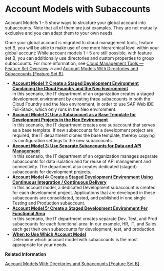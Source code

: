 <!-- loio049d331effa3434c8b55995f63f92f5f -->

# Account Models with Subaccounts

Account Models 1 - 5 show ways to structure your global account into subaccounts. Note that all of them are just examples. They are not mutually exclusive and you can adapt them to your own needs.

Once your global account is migrated to cloud management tools, feature set B, you will be able to make use of one more hierarchical level within your global account: While account models 1 - 5 are still possible, with feature set B, you can additionally use directories and custom properties to group subaccounts. For more information, see [Cloud Management Tools — Feature Set Overview](https://help.sap.com/viewer/65de2977205c403bbc107264b8eccf4b/Cloud/en-US/caf4e4e23aef4666ad8f125af393dfb2.html "Cloud management tools represent the group of technologies designed for managing SAP BTP.") :arrow_upper_right: and [Account Models With Directories and Subaccounts \[Feature Set B\]](Account_Models_With_Directories_and_Subaccounts_Feature_Set_B_b5a6b58.md#loiob5a6b58694784d0c9f4ff85f9b7336dd).

-   **[Account Model 1: Create a Staged Development Environment Combining the Cloud Foundry and the Neo Environment](Account_Model_1_Create_a_Staged_Development_Environment_Combining_the_Cloud_Foundry_and_the_Neo_Environment_d109515.md "In this scenario, the IT department of an organization creates a staged development environment by creating three subaccounts in both the
		Cloud Foundry and the Neo environment, in order to use SAP Web IDE Full-Stack, which only runs in the Neo environment. ")**  
In this scenario, the IT department of an organization creates a staged development environment by creating three subaccounts in both the Cloud Foundry and the Neo environment, in order to use SAP Web IDE Full-Stack, which only runs in the Neo environment.
-   **[Account Model 2: Use a Subaccount as a Base Template for Development Projects in the Neo Environment](Account_Model_2_Use_a_Subaccount_as_a_Base_Template_for_Development_Projects_in_the_Neo_Environment_f295f02.md "In this scenario, the IT department creates one subaccount that serves as a base template. If new subaccounts for a development project
		are required, the IT department clones the base template, thereby copying its configuration settings to the new subaccounts. ")**  
In this scenario, the IT department creates one subaccount that serves as a base template. If new subaccounts for a development project are required, the IT department clones the base template, thereby copying its configuration settings to the new subaccounts.
-   **[Account Model 3: Use Separate Subaccounts for Data and API Management](Account_Model_3_Use_Separate_Subaccounts_for_Data_and_API_Management_c973258.md "In this scenario, the IT department of an organization manages separate subaccounts for
		data isolation and for reuse of API management and connectivity. The department also creates
		dedicated (staged) subaccounts for development projects. ")**  
In this scenario, the IT department of an organization manages separate subaccounts for data isolation and for reuse of API management and connectivity. The department also creates dedicated \(staged\) subaccounts for development projects.
-   **[Account Model 4: Create a Staged Development Environment Using Continuous Integration / Continuous Delivery](Account_Model_4_Create_a_Staged_Development_Environment_Using_Continuous_Integration__Continuous_Delivery_c7788e6.md "In this account model, a dedicated Development subaccount is created for each development project. Applications that are developed in
		these subaccounts are consolidated, tested, and published in one single Testing and Production subaccount. ")**  
In this account model, a dedicated Development subaccount is created for each development project. Applications that are developed in these subaccounts are consolidated, tested, and published in one single Testing and Production subaccount.
-   **[Account Model 5: Create a Staged Development Environment Per Functional Area](Account_Model_5_Create_a_Staged_Development_Environment_Per_Functional_Area_8f57535.md "In this scenario, the IT department creates separate Dev, Test, and Prod subaccounts for each functional area: In our example, HR, IT, and
		Sales each get their own subaccounts for development, test, and production. ")**  
In this scenario, the IT department creates separate Dev, Test, and Prod subaccounts for each functional area: In our example, HR, IT, and Sales each get their own subaccounts for development, test, and production.
-   **[When to Use Which Account Model](When_to_Use_Which_Account_Model_e4b4b5f.md "Determine which account model with subaccounts is the most appropriate for your
		needs.")**  
Determine which account model with subaccounts is the most appropriate for your needs.

**Related Information**  


[Account Models With Directories and Subaccounts \[Feature Set B\]](Account_Models_With_Directories_and_Subaccounts_Feature_Set_B_b5a6b58.md#loiob5a6b58694784d0c9f4ff85f9b7336dd "With cloud management tools feature set B, we are introducing a more flexible account structure with directories and custom properties.")

